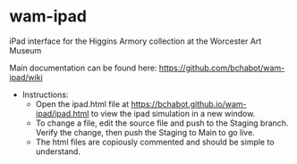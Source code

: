 # wam-ipad
iPad interface for the Higgins Armory collection at the Worcester Art Museum

Main documentation can be found here: https://github.com/bchabot/wam-ipad/wiki 
- Instructions:
  - Open the ipad.html file at https://bchabot.github.io/wam-ipad/ipad.html to view the ipad simulation in a new window.
  - To change a file, edit the source file and push to the Staging branch. Verify the change, then push the Staging to Main to go live.
  - The html files are copiously commented and should be simple to understand. 
